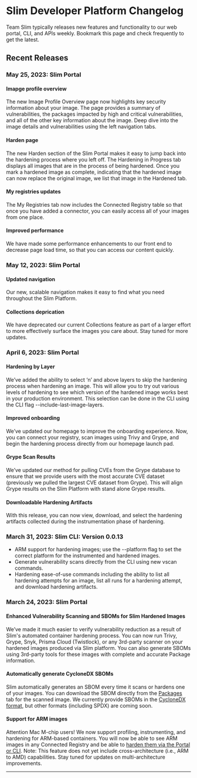 # Slim Developer Platform Changelog

Team Slim typically releases new features and functionality to our web portal, CLI, and APIs weekly. Bookmark this page and check frequently to get the latest. 

## Recent Releases

### May 25, 2023: Slim Portal

#### **Imapge profile overview**
The new Image Profile Overview page now highlights key security information about your image. The page provides a summary of vulnerabilities, the packages impacted by high and critical vulnerabilities, and all of the other key information about the image. Deep dive into the image details and vulnerabilities using the left navigation tabs. 

#### **Harden page**
The new Harden section of the Slim Portal makes it easy to jump back into the hardening process where you left off. The Hardening in Progress tab displays all images that are in the process of being hardened. Once you mark a hardened image as complete, indicating that the hardened image can now replace the original image, we list that image in the Hardened tab.

#### **My registries updates**
The My Registries tab now includes the Connected Registry table so that once you have added a connector, you can easily access all of your images from one place. 

#### **Improved performance**
We have made some performance enhancements to our front end to decrease page load time, so that you can access our content quickly. 

### May 12, 2023: Slim Portal

#### **Updated navigation**
Our new, scalable navigation makes it easy to find what you need throughout the Slim Platform. 

#### **Collections deprication**
We have deprecated our current Collections feature as part of a larger effort to more effectively surface the images you care about. Stay tuned for more updates. 

### April 6, 2023: Slim Portal

#### **Hardening by Layer**
We’ve added the ability to select ‘n’ and above layers to skip the hardening process when hardening an image. This will allow you to try out various levels of hardening to see which version of the hardened image works best in your production environment. This selection can be done in the CLI using the CLI flag --include-last-image-layers. 

#### **Improved onboarding**
We’ve updated our homepage to improve the onboarding experience. Now, you can connect your registry, scan images using Trivy and Grype, and begin the hardening process directly from our homepage launch pad. 

#### **Grype Scan Results** 
We’ve updated our method for pulling CVEs from the Grype database to ensure that we provide users with the most accurate CVE dataset (previously we pulled the largest CVE dataset from Grype). This will align Grype results on the Slim Platform with stand alone Grype results. 

#### **Downloadable Hardening Artifacts** 
With this release, you can now view, download, and select the hardening artifacts collected during the instrumentation phase of hardening. 

### March 31, 2023: Slim CLI: Version 0.0.13 
* ARM support for hardening images; use the --platform flag to set the correct platform for the instrumented and hardened images. 
* Generate vulnerability scans directly from the CLI using new vscan commands. 
* Hardening ease-of-use commands including the ability to list all hardening attempts for an image, list all runs for a hardening attempt, and download hardening artifacts. 

### March 24, 2023: Slim Portal

#### **Enhanced Vulnerability Scanning and SBOMs for Slim Hardened Images**

We’ve made it much easier to verify vulnerability reduction as a result of Slim's automated container hardening process. You can now run Trivy, Grype, Snyk, Prisma Cloud (Twistlock), or any 3rd-party scanner on your hardened images produced via Slim platform. You can also generate SBOMs using 3rd-party tools for these images with complete and accurate Package information. 

#### **Automatically generate CycloneDX SBOMs**

Slim automatically generates an SBOM every time it scans or hardens one of your images. You can download the SBOM directly from the [Packages](/docs/container-profile#packages) tab for the scanned image. We currently provide SBOMs in the [CycloneDX format](https://owasp.org/www-project-cyclonedx/), but other formats (including SPDX) are coming soon.

#### **Support for ARM images**

Attention Mac M-chip users! We now support profiling, instrumenting, and hardening for ARM-based containers. You will now be able to see ARM images in any Connected Registry and be able to [harden them via the Portal or CLI](/docs/automated-container-hardening). Note: This feature does not yet include cross-architecture (i.e., ARM to AMD) capabilities. Stay tuned for updates on multi-architecture improvements.

***
